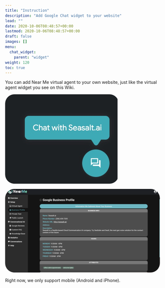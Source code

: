 ```yaml
---
title: "Instruction"
description: "Add Google Chat widget to your website"
lead: ""
date: 2020-10-06T08:48:57+00:00
lastmod: 2020-10-06T08:48:57+00:00
draft: false
images: []
menu:
  chat_widget:
    parent: "widget"
weight: 120
toc: true
---
```


You can add Near Me virtual agent to your own website, just like the virtual agent widget you see on this Wiki.


<a href="images/chat_button.jpg"><img src="images/chat_button.jpg" alt="Chat" style="max-width:100%; border-radius: 30px;"></a>

<a href="images/biz_profile.png"><img src="images/biz_profile.png" alt="Profile" style="max-width:100%; border-radius: 30px;"></a>












Right now, we only support mobile (Android and iPhone). 
